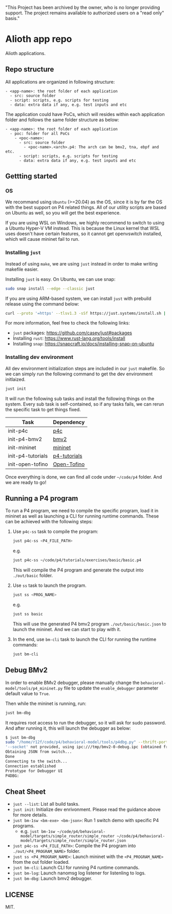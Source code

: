 "This Project has been archived by the owner, who is no longer providing support.  The project remains available to authorized users on a "read only" basis."

# Alioth app repo

Alioth applications.

## Repo structure

All applications are organized in following structure:

```
- <app-name>: the root folder of each application
  - src: source folder
  - script: scripts, e.g. scripts for testing
  - data: extra data if any, e.g. test inputs and etc
```

The application could have PoCs, which will resides within each application folder and follows the same folder structure as below:

```
- <app-name>: the root folder of each application
  - poc: folder for all PoCs
    - <poc-name>:
      - src: source folder
        - <poc-name>.<arch>.p4: The arch can be bmv2, tna, ebpf and etc.
      - script: scripts, e.g. scripts for testing
      - data: extra data if any, e.g. test inputs and etc
```

## Gettting started

### OS

We recommand using `Ubuntu` (>=20.04) as the OS, since it is by far the OS with the best support on P4 related things. All of our utility scripts are based on Ubuntu as well, so you will get the best experience.

If you are using WSL on Windows, we highly recommend to switch to using a Ubuntu Hyper-V VM instead. This is because the Linux kernel that WSL uses doesn't have certain features, so it cannot get openvswitch installed, which will cause mininet fail to run.

### Installing `just`

Instead of using `make`, we are using `just` instead in order to make writing makefile easier.

Installing `just` is easy. On Ubuntu, we can use snap:

```bash
sudo snap install --edge --classic just
```

If you are using ARM-based system, we can install `just` with prebuild release using the command below:

```bash
curl --proto '=https' --tlsv1.3 -sSf https://just.systems/install.sh | sudo bash -s -- --to /usr/local/bin
```

For more information, feel free to check the following links:

- `just` packages: <https://github.com/casey/just#packages>
- Installing `rust`: <https://www.rust-lang.org/tools/install>
- Installing `snap`: <https://snapcraft.io/docs/installing-snap-on-ubuntu>

### Installing dev environment

All dev environment initialization steps are included in our `just` makefile. So we can simply run the following command to get the dev environment initlaized. 

```bash
just init
```

It will run the following sub tasks and install the following things on the system. Every sub task is self-contained, so if any tasks fails, we can rerun the specific task to get things fixed.

| Task | Dependency |
| - | - |
| init-p4c | [p4c](https://github.com/p4lang/p4c) |
| init-p4-bmv2 | [bmv2](https://github.com/p4lang/behavioral-model) |
| init-mininet | [mininet](https://github.com/mininet/mininet) |
| init-p4-tutorials | [p4-tutorials](https://github.com/p4lang/tutorials) |
| init-open-tofino | [Open-Tofino](https://github.com/barefootnetworks/Open-Tofino) |

Once everything is done, we can find all code under `~/code/p4` folder. And we are ready to go!

## Running a P4 program

To run a P4 program, we need to compile the specific program, load it in mininet as well as launching a CLI for running runtime commands. These can be achieved with the following steps:

1. Use `p4c-ss` task to compile the program:

   ```bash
   just p4c-ss <P4_FILE_PATH>
   ```

   e.g.
   ```bash
   just p4c-ss ~/code/p4/tutorials/exercises/basic/basic.p4
   ```

   This will compile the P4 program and generate the output into `./out/basic` folder.

2. Use `ss` task to launch the program.

   ```bash
   just ss <PROG_NAME>
   ```

   e.g.
   ```bash
   just ss basic
   ```

   This will use the generated P4 bmv2 program `./out/basic/basic.json` to launch the mininet. And we can start to play with it.

3. In the end, use `bm-cli` task to launch the CLI for running the runtime commands:

   ```bash
   just bm-cli
   ```

## Debug BMv2

In order to enable BMv2 debugger, please manually change the `behavioral-model/tools/p4_mininet.py` file to update the `enable_debugger` parameter default value to `True`.

Then while the mininet is running, run:

```bash
just bm-dbg
```

It requires root access to run the debugger, so it will ask for sudo password. And after running it, this will launch the debugger as below:

```bash
$ just bm-dbg
sudo "/home/r12f/code/p4/behavioral-model/tools/p4dbg.py" --thrift-port 9090
'--socket' not provided, using ipc:///tmp/bmv2-0-debug.ipc (obtained from switch)
Obtaining JSON from switch...
Done
Connecting to the switch...
Connection established
Prototype for Debugger UI
P4DBG:
```

## Cheat Sheet

- `just --list`: List all build tasks.
- `just init`: Initialize dev enrivonment. Please read the guidance above for more details.
- `just bm-1sw <bm-exe> <bm-json>`: Run 1 switch demo with specific P4 programs.
  - e.g. `just bm-1sw ~/code/p4/behavioral-model/targets/simple_router/simple_router ~/code/p4/behavioral-model/targets/simple_router/simple_router.json`
- `just p4c-ss <P4_FILE_PATH>`: Compile the P4 program into `./out/<P4_PROGRAM_NAME>` folder.
- `just ss <P4_PROGRAM_NAME>`: Launch mininet with the `<P4_PROGRAM_NAME>` from the out folder loaded.
- `just bm-cli`: Launch CLI for running P4 runtime commands.
- `just bm-log`: Launch nanomsg log listener for listenling to logs.
- `just bm-dbg`: Launch bmv2 debugger.

## LICENSE

MIT.
